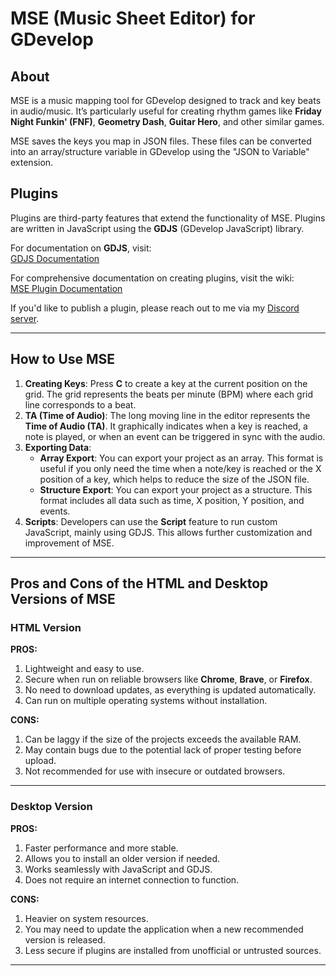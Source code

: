 # MSE (Music Sheet Editor) for GDevelop

## About

MSE is a music mapping tool for GDevelop designed to track and key beats in audio/music. It’s particularly useful for creating rhythm games like **Friday Night Funkin' (FNF)**, **Geometry Dash**, **Guitar Hero**, and other similar games.

MSE saves the keys you map in JSON files. These files can be converted into an array/structure variable in GDevelop using the "JSON to Variable" extension.

## Plugins

Plugins are third-party features that extend the functionality of MSE. Plugins are written in JavaScript using the **GDJS** (GDevelop JavaScript) library.

For documentation on **GDJS**, visit:  
[GDJS Documentation](https://docs.gdevelop.io/GDJS%20Runtime%20Documentation/modules/gdjs.html)

For comprehensive documentation on creating plugins, visit the wiki:  
[MSE Plugin Documentation](https://github.com/Michaelgde/music-sheet/wiki)

If you'd like to publish a plugin, please reach out to me via my [Discord server](https://discord.gg/BqMsVZ2mR8).

---

## How to Use MSE

1. **Creating Keys**: Press **C** to create a key at the current position on the grid. The grid represents the beats per minute (BPM) where each grid line corresponds to a beat.
2. **TA (Time of Audio)**: The long moving line in the editor represents the **Time of Audio (TA)**. It graphically indicates when a key is reached, a note is played, or when an event can be triggered in sync with the audio.
3. **Exporting Data**:
   - **Array Export**: You can export your project as an array. This format is useful if you only need the time when a note/key is reached or the X position of a key, which helps to reduce the size of the JSON file.
   - **Structure Export**: You can export your project as a structure. This format includes all data such as time, X position, Y position, and events.
4. **Scripts**: Developers can use the **Script** feature to run custom JavaScript, mainly using GDJS. This allows further customization and improvement of MSE.

---

## Pros and Cons of the HTML and Desktop Versions of MSE

### HTML Version

**PROS:**
1. Lightweight and easy to use.
2. Secure when run on reliable browsers like **Chrome**, **Brave**, or **Firefox**.
3. No need to download updates, as everything is updated automatically.
4. Can run on multiple operating systems without installation.

**CONS:**
1. Can be laggy if the size of the projects exceeds the available RAM.
2. May contain bugs due to the potential lack of proper testing before upload.
3. Not recommended for use with insecure or outdated browsers.

---

### Desktop Version

**PROS:**
1. Faster performance and more stable.
2. Allows you to install an older version if needed.
3. Works seamlessly with JavaScript and GDJS.
4. Does not require an internet connection to function.

**CONS:**
1. Heavier on system resources.
2. You may need to update the application when a new recommended version is released.
3. Less secure if plugins are installed from unofficial or untrusted sources.

---

